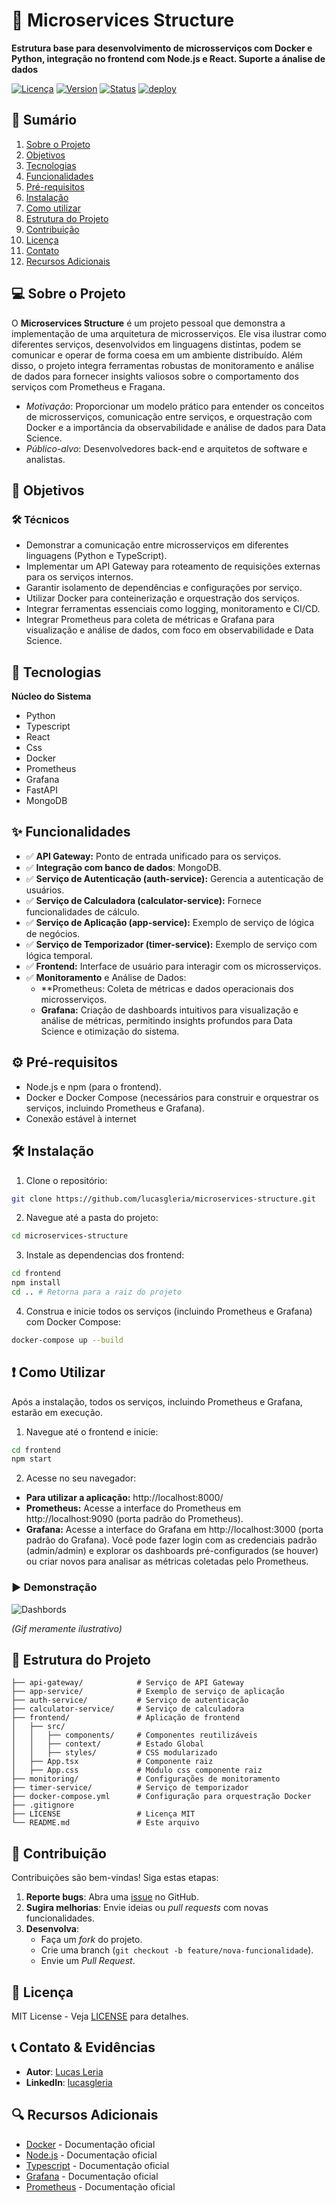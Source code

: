 # 🔗 Microservices Structure

**Estrutura base para desenvolvimento de microsserviços com Docker e Python, integração no frontend com Node.js e React. Suporte a ánalise de dados**

[![Licença](https://img.shields.io/badge/license-MIT-blue.svg)](LICENSE)
[![Version](https://img.shields.io/badge/Version-3.5.1-green.svg)]()
[![Status](https://img.shields.io/badge/status-concluído-greend.svg)]()
[![deploy](https://img.shields.io/badge/depoly-inactive-red.svg)]()

## 📌 Sumário

1. [Sobre o Projeto](#-sobre-o-projeto)  
2. [Objetivos](#-objetivos)  
3. [Tecnologias](#-tecnologias)  
4. [Funcionalidades](#-funcionalidades)  
5. [Pré-requisitos](#%EF%B8%8F-pré-requisitos)  
6. [Instalação](#%EF%B8%8F-instalação)  
7. [Como utilizar](#-como-utilizar)
8. [Estrutura do Projeto](#-estrutura-do-projeto)
9. [Contribuição](#-contribuição)  
10. [Licença](#-licença)  
11. [Contato](#-contato)  
12. [Recursos Adicionais](#-recursos-adicionais)  

## 💻 Sobre o Projeto  

O **Microservices Structure** é um projeto pessoal que demonstra a implementação de uma arquitetura de microsserviços. Ele visa ilustrar como diferentes serviços, desenvolvidos em linguagens distintas, podem se comunicar e operar de forma coesa em um ambiente distribuído. Além disso, o projeto integra ferramentas robustas de monitoramento e análise de dados para fornecer insights valiosos sobre o comportamento dos serviços com Prometheus e Fragana.

- *Motivação*: Proporcionar um modelo prático para entender os conceitos de microsserviços, comunicação entre serviços, e orquestração com Docker e a importância da observabilidade e análise de dados para Data Science.
- *Público-alvo*: Desenvolvedores back-end e arquitetos de software e analistas.

## 🎯 Objetivos  

### 🛠️ Técnicos  
- Demonstrar a comunicação entre microsserviços em diferentes linguagens (Python e TypeScript).
- Implementar um API Gateway para roteamento de requisições externas para os serviços internos.
- Garantir isolamento de dependências e configurações por serviço.
- Utilizar Docker para conteinerização e orquestração dos serviços.
- Integrar ferramentas essenciais como logging, monitoramento e CI/CD.
- Integrar Prometheus para coleta de métricas e Grafana para visualização e análise de dados, com foco em observabilidade e Data Science.

## 🚀 Tecnologias  

**Núcleo do Sistema**
- Python
- Typescript
- React
- Css
- Docker
- Prometheus
- Grafana
- FastAPI
- MongoDB

## ✨ Funcionalidades  

- ✅ **API Gateway:** Ponto de entrada unificado para os serviços.
- ✅ **Integração com banco de dados**: MongoDB.
- ✅ **Serviço de Autenticação (auth-service):** Gerencia a autenticação de usuários.
- ✅ **Serviço de Calculadora (calculator-service):** Fornece funcionalidades de cálculo.
- ✅ **Serviço de Aplicação (app-service):** Exemplo de serviço de lógica de negócios.
- ✅ **Serviço de Temporizador (timer-service):** Exemplo de serviço com lógica temporal.
- ✅ **Frontend:** Interface de usuário para interagir com os microsserviços.
- ✅ **Monitoramento** e Análise de Dados:
  - **Prometheus: Coleta de métricas e dados operacionais dos microsserviços.
  - **Grafana:** Criação de dashboards intuitivos para visualização e análise de métricas, permitindo insights profundos para Data Science e otimização do sistema.

## ⚙️ Pré-requisitos  

- Node.js e npm (para o frontend).
- Docker e Docker Compose (necessários para construir e orquestrar os serviços, incluindo Prometheus e Grafana).
- Conexão estável à internet  

## 🛠️ Instalação  

1. Clone o repositório:
```bash
git clone https://github.com/lucasgleria/microservices-structure.git
```

2. Navegue até a pasta do projeto:
```bash
cd microservices-structure
```

3. Instale as dependencias dos frontend:
```bash
cd frontend
npm install
cd .. # Retorna para a raiz do projeto

```
4. Construa e inicie todos os serviços (incluindo Prometheus e Grafana) com Docker Compose:
```bash
docker-compose up --build
```

## ❗ Como Utilizar

Após a instalação, todos os serviços, incluindo Prometheus e Grafana, estarão em execução.

1. Navegue até o frontend e inicie:
```bash
cd frontend
npm start 
```

2. Acesse no seu navegador:
- **Para utilizar a aplicação:** http://localhost:8000/
- **Prometheus:** Acesse a interface do Prometheus em http://localhost:9090 (porta padrão do Prometheus).
- **Grafana:** Acesse a interface do Grafana em http://localhost:3000 (porta padrão do Grafana). Você pode fazer login com as credenciais padrão (admin/admin) e explorar os dashboards pré-configurados (se houver) ou criar novos para analisar as métricas coletadas pelo Prometheus.

### ▶️ Demonstração

![Dashbords](https://media.giphy.com/media/h8RDGogSns9wpOJFzR/giphy.gif?cid=ecf05e476nxbv9p2cgbsl4v39c1ub0m9p48va5hjt2p76ewm&rid=giphy.gif&ct=g)


_(Gif meramente ilustrativo)_

## 📂 Estrutura do Projeto  
```plaintext
├── api-gateway/            # Serviço de API Gateway
├── app-service/            # Exemplo de serviço de aplicação
├── auth-service/           # Serviço de autenticação
├── calculator-service/     # Serviço de calculadora
├── frontend/               # Aplicação de frontend
│   ├── src/                
│   │   ├── components/     # Componentes reutilizáveis
│   │   ├── context/        # Estado Global
│   │   ├── styles/         # CSS modularizado
│   ├── App.tsx             # Componente raiz
│   ├── App.css             # Módulo css componente raiz  
├── monitoring/             # Configurações de monitoramento
├── timer-service/          # Serviço de temporizador
├── docker-compose.yml      # Configuração para orquestração Docker
├── .gitignore              
├── LICENSE                 # Licença MIT
└── README.md               # Este arquivo
```

## 🤝 Contribuição

Contribuições são bem-vindas! Siga estas etapas:  

1. **Reporte bugs**: Abra uma [issue](https://github.com/lucasgleria/microservices-structure/issues) no GitHub.  
2. **Sugira melhorias**: Envie ideias ou *pull requests* com novas funcionalidades.  
3. **Desenvolva**:  
   - Faça um *fork* do projeto.  
   - Crie uma branch (`git checkout -b feature/nova-funcionalidade`).  
   - Envie um *Pull Request*.  


## 📜 Licença  

MIT License - Veja [LICENSE](LICENSE) para detalhes.

## 📞 Contato & Evidências

- **Autor**: [Lucas Leria](https://github.com/lucasgleria)  
- **LinkedIn**: [lucasgleria](https://www.linkedin.com/in/lucasgleria/)  

## 🔍 Recursos Adicionais

- [Docker](https://docs.docker.com/) - Documentação oficial
- [Node.js](https://nodejs.org/pt) - Documentação oficial
- [Typescript](https://www.typescriptlang.org/docs/) - Documentação oficial
- [Grafana](https://grafana.com/docs/) - Documentação oficial  
- [Prometheus](https://prometheus.io/docs/) - Documentação oficial  
